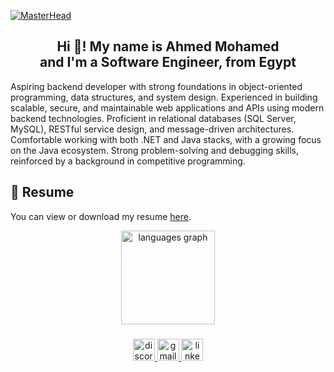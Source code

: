 [![MasterHead](https://user-images.githubusercontent.com/74038190/225813708-98b745f2-7d22-48cf-9150-083f1b00d6c9.gif)](https://rishavchanda.io)

<h2 align="center">Hi 👋! My name is Ahmed Mohamed<br> and I'm a Software Engineer, from Egypt</h2>

Aspiring backend developer with strong foundations in object-oriented programming, data structures, 
and system design. Experienced in building scalable, secure, and maintainable web applications and 
APIs using modern backend technologies. Proficient in relational databases (SQL Server, MySQL), 
RESTful service design, and message-driven architectures. Comfortable working with both .NET and 
Java stacks, with a growing focus on the Java ecosystem. Strong problem-solving and debugging 
skills, reinforced by a background in competitive programming. 

###

## 📄 Resume

You can view or download my resume [here](https://drive.google.com/file/d/16_1ncp3xIEpdz5iS55C-4feoId4a6Nk7/view?usp=sharing).

<div align="center">
  
  <img src="https://github-readme-stats.vercel.app/api/top-langs?username=megox&locale=en&hide_title=false&layout=compact&card_width=320&langs_count=5&theme=dracula&hide_border=false" height="150" alt="languages graph"  />
</div>

###



<div align="center">
  <a href="https://discord.com/channels/ahmedmoohamed" target="_blank">
    <img src="https://img.shields.io/static/v1?message=Discord&logo=discord&label=&color=7289DA&logoColor=white&labelColor=&style=for-the-badge" height="35" alt="discord logo"  />
  </a>
  <a href="ahmedmohamedabdelmgead@gmail.com" target="_blank">
    <img src="https://img.shields.io/static/v1?message=Gmail&logo=gmail&label=&color=D14836&logoColor=white&labelColor=&style=for-the-badge" height="35" alt="gmail logo"  />
  </a>
  <a href="https://www.linkedin.com/in/ahmed-mohamed-8469a4255" target="_blank">
    <img src="https://img.shields.io/static/v1?message=LinkedIn&logo=linkedin&label=&color=0077B5&logoColor=white&labelColor=&style=for-the-badge" height="35" alt="linkedin logo"  />
  </a>
</div>




